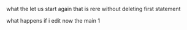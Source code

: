 what the 
let us start again
that is rere without deleting first statement

what happens if i edit now the main 1

